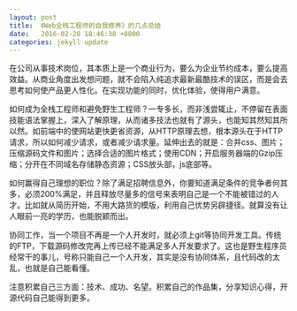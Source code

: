 ```yaml
---
layout: post
title:  《Web全栈工程师的自我修养》的几点总结
date:   2016-02-28 18:46:38 +0800
categories: jekyll update
---
```


在公司从事技术岗位，其本质上是一个商业行为，要么为企业节约成本，要么提高效益。从商业角度出发想问题，就不会陷入纯追求最新最酷技术的误区，而是会去思考如何使产品更人性化。在实现功能的同时，优化体验，使得用户满意。


如何成为全栈工程师和避免野生工程师？一专多长，而非浅尝辄止，不停留在表面技能语法掌握上，深入了解原理，从而诸多技法也就有了源头，也能知其然知其所以然。如前端中的使网站更快更省资源，从HTTP原理去想，根本源头在于HTTP请求，所以如何减少请求，或者减少请求量。延伸出去的就是：合并css、图片；压缩源码文件和图片；选择合适的图片格式；使用CDN；开启服务器端的Gzip压缩；分开在不同域名存储静态资源；CSS放头部，js底部等。

如何赢得自己理想的职位？除了满足招聘信息外，你要知道满足条件的竞争者何其多，必须200%满足，并且释放尽量多的信号来表明自己是一个不能被错过的人才。比如就从简历开始，不用大路货的模版，利用自己优势另辟捷径。就算没有让人眼前一亮的学历，也能脱颖而出。

协同工作，当一个项目不再是一个人开发时，就必须上git等协同开发工具。传统的FTP，下载源码修改完再上传已经不能满足多人开发要求了。这也是野生程序员经常干的事儿，号称只能自己一个人开发，其实是没有协同体系，且代码改的太乱，也就是自己能看懂。

注意积累自己三方面：技术、成功、名望。积累自己的作品集，分享知识心得，开源代码自己能得到更多。
